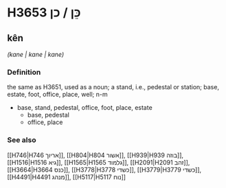 # H3653 כֵּן / כן

## kên

_(kane | kane | kane)_

### Definition

the same as H3651, used as a noun; a stand, i.e., pedestal or station; base, estate, foot, office, place, well; n-m

- base, stand, pedestal, office, foot, place, estate
  - base, pedestal
  - office, place

### See also

[[H746|H746 אריוך]], [[H804|H804 אשור]], [[H939|H939 בוזה]], [[H1516|H1516 גיא]], [[H1565|H1565 גלמוד]], [[H2091|H2091 זהב]], [[H3664|H3664 כנס]], [[H3778|H3778 כשדי]], [[H3779|H3779 כשדי]], [[H4491|H4491 מנהג]], [[H5117|H5117 נוח]]
